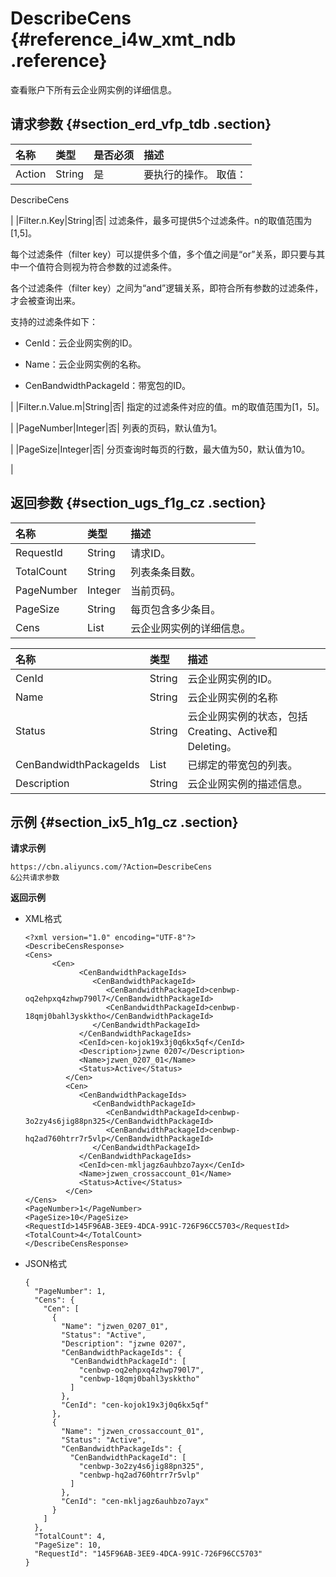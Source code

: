# DescribeCens {#reference_i4w_xmt_ndb .reference}

查看账户下所有云企业网实例的详细信息。

## 请求参数 {#section_erd_vfp_tdb .section}

|名称|类型|是否必须|描述|
|:-|:-|:---|:-|
|Action|String|是| 要执行的操作。 取值：

 DescribeCens

 |
|Filter.n.Key|String|否| 过滤条件，最多可提供5个过滤条件。n的取值范围为\[1,5\]。

 每个过滤条件（filter key）可以提供多个值，多个值之间是“or”关系，即只要与其中一个值符合则视为符合参数的过滤条件。

 各个过滤条件（filter key）之间为“and”逻辑关系，即符合所有参数的过滤条件，才会被查询出来。

 支持的过滤条件如下：

-   CenId：云企业网实例的ID。

-   Name：云企业网实例的名称。

-   CenBandwidthPackageId：带宽包的ID。


 |
|Filter.n.Value.m|String|否| 指定的过滤条件对应的值。m的取值范围为\[1，5\]。

 |
|PageNumber|Integer|否| 列表的页码，默认值为1。

 |
|PageSize|Integer|否| 分页查询时每页的行数，最大值为50，默认值为10。

 |

## 返回参数 {#section_ugs_f1g_cz .section}

|名称|类型|描述|
|:-|:-|:-|
|RequestId|String|请求ID。|
|TotalCount|String|列表条条目数。|
|PageNumber|Integer|当前页码。|
|PageSize|String|每页包含多少条目。|
|Cens|List|云企业网实例的详细信息。|

|名称|类型|描述|
|:-|:-|:-|
|CenId|String|云企业网实例的ID。|
|Name|String|云企业网实例的名称|
|Status|String|云企业网实例的状态，包括Creating、Active和Deleting。|
|CenBandwidthPackageIds|List|已绑定的带宽包的列表。|
|Description|String|云企业网实例的描述信息。|

## 示例 {#section_ix5_h1g_cz .section}

**请求示例**

``` {#createVPCpub}
https://cbn.aliyuncs.com/?Action=DescribeCens
&公共请求参数
```

**返回示例**

-   XML格式

    ```
    <?xml version="1.0" encoding="UTF-8"?>
    <DescribeCensResponse>
    <Cens>
          <Cen>
                <CenBandwidthPackageIds>
                   <CenBandwidthPackageId>
                      <CenBandwidthPackageId>cenbwp-oq2ehpxq4zhwp790l7</CenBandwidthPackageId>
                      <CenBandwidthPackageId>cenbwp-18qmj0bahl3yskktho</CenBandwidthPackageId>
                   </CenBandwidthPackageId>
                </CenBandwidthPackageIds>
                <CenId>cen-kojok19x3j0q6kx5qf</CenId>
                <Description>jzwne 0207</Description>
                <Name>jzwen_0207_01</Name>
                <Status>Active</Status>
             </Cen>
             <Cen>
                <CenBandwidthPackageIds>
                   <CenBandwidthPackageId>
                      <CenBandwidthPackageId>cenbwp-3o2zy4s6jig88pn325</CenBandwidthPackageId>
                      <CenBandwidthPackageId>cenbwp-hq2ad760htrr7r5vlp</CenBandwidthPackageId>
                   </CenBandwidthPackageId>
                </CenBandwidthPackageIds>
                <CenId>cen-mkljagz6auhbzo7ayx</CenId>
                <Name>jzwen_crossaccount_01</Name>
                <Status>Active</Status>
             </Cen>
    </Cens>
    <PageNumber>1</PageNumber>
    <PageSize>10</PageSize>
    <RequestId>145F96AB-3EE9-4DCA-991C-726F96CC5703</RequestId>
    <TotalCount>4</TotalCount>
    </DescribeCensResponse>
    ```

-   JSON格式

    ```
    {
      "PageNumber": 1,
      "Cens": {
        "Cen": [
          {
            "Name": "jzwen_0207_01",
            "Status": "Active",
            "Description": "jzwne 0207",
            "CenBandwidthPackageIds": {
              "CenBandwidthPackageId": [
                "cenbwp-oq2ehpxq4zhwp790l7",
                "cenbwp-18qmj0bahl3yskktho"
              ]
            },
            "CenId": "cen-kojok19x3j0q6kx5qf"
          },
          {
            "Name": "jzwen_crossaccount_01",
            "Status": "Active",
            "CenBandwidthPackageIds": {
              "CenBandwidthPackageId": [
                "cenbwp-3o2zy4s6jig88pn325",
                "cenbwp-hq2ad760htrr7r5vlp"
              ]
            },
            "CenId": "cen-mkljagz6auhbzo7ayx"
          }
        ]
      },
      "TotalCount": 4,
      "PageSize": 10,
      "RequestId": "145F96AB-3EE9-4DCA-991C-726F96CC5703"
    }
    ```


